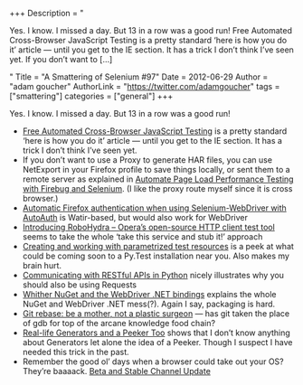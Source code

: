 +++
Description = "<p>Yes. I know. I missed a day. But 13 in a row was a good run! Free Automated Cross-Browser JavaScript Testing is a pretty standard ‘here is how you do it’ article — until you get to the IE section. It has a trick I don’t think I’ve seen yet. If you don’t want to […]</p>"
Title = "A Smattering of Selenium #97"
Date = 2012-06-29
Author = "adam goucher"
AuthorLink = "https://twitter.com/adamgoucher"
tags = ["smattering"]
categories = ["general"]
+++
<p>Yes. I know. I missed a day. But 13 in a row was a good run!</p>
<ul>
<li><a href="http://blog.parse.com/2012/06/28/free-automated-cross-browser-javascript-testing/">Free Automated Cross-Browser JavaScript Testing</a> is a pretty standard &#8216;here is how you do it&#8217; article &#8212; until you get to the IE section. It has a trick I don&#8217;t think I&#8217;ve seen yet.</a></li>
<li>If you don&#8217;t want to use a Proxy to generate HAR files, you can use NetExport in your Firefox profile to save things locally, or sent them to a remote server as explained in <a href="http://www.softwareishard.com/blog/firebug/automate-page-load-performance-testing-with-firebug-and-selenium/">Automate Page Load Performance Testing with Firebug and Selenium</a>. (I like the proxy route myself since it is cross browser.)</li>
<li><a href="http://watirmelon.com/2012/06/27/automatic-firefox-authentication-when-using-selenium-webdriver-with-autoauth/">Automatic Firefox authentication when using Selenium-WebDriver with AutoAuth</a> is Watir-based, but would also work for WebDriver</li>
<li><a href="http://my.opera.com/ODIN/blog/2012/06/27/introducing-robohydra-operas-open-source-http-client-test-tool">Introducing RoboHydra &#8211; Opera&#8217;s open-source HTTP client test tool</a> seems to take the whole &#8216;take this service and stub it!&#8217; approach</li>
<li><a href="http://pytest.org/dev/resources.html">Creating and working with parametrized test resources</a> is a peek at what could be coming soon to a Py.Test installation near you. Also makes my brain hurt.</li>
<li><a href="http://isbullsh.it/2012/06/Rest-api-in-python/">Communicating with RESTful APIs in Python</a> nicely illustrates why you should also be using Requests</li>
<li><a href="http://jimevansmusic.blogspot.ca/2012/06/whither-nuget-and-webdriver-net.html">Whither NuGet and the WebDriver .NET bindings</a> explains the whole NuGet and WebDriver .NET mess(?). Again I say, packaging is hard.</li>
<li><a href="http://blog.ivandemarino.me/2012/06/16/Git-rebase-be-a-mother-not-a-plastic-surgeon">Git rebase: be a mother, not a plastic surgeon</a> &#8212; has git taken the place of gdb for top of the arcane knowledge food chain?</li>
<li><a href="http://hairysun.com/blog/2012/06/28/real-life-generators-and-peeker/">Real-life Generators and a Peeker Too</a> shows that I don&#8217;t know anything about Generators let alone the idea of a Peeker. Though I suspect I have needed this trick in the past.</li>
<li>Remember the good ol&#8217; days when a browser could take out your OS? They&#8217;re baaaack. <a href="http://googlechromereleases.blogspot.ca/2012/06/beta-and-stable-channel-update.html">Beta and Stable Channel Update</a></li>
</ul>

